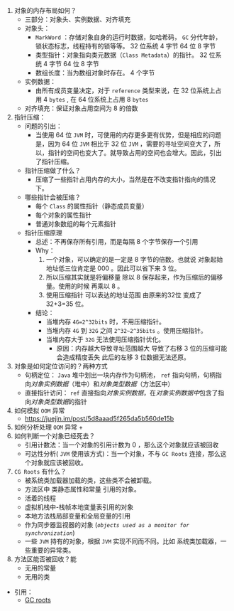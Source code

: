 1. 对象的内存布局如何？
    + 三部分：对象头、实例数据、对齐填充
    + 对象头：
        + ```MarkWord``` ：存储对象自身的运行时数据，如哈希码， ```GC``` 分代年龄，锁状态标志，线程持有的锁等等。 32 位系统 4 字节 64 位 8 字节
        + 类型指针：对象指向类元数据（```Class Metadata```）的指针。 32 位系统 4 字节 64 位 8 字节
        + 数组长度：当为数组对象时存在。 4 个字节
    + 实例数据：
        + 由所有成员变量决定，对于 ```reference``` 类型来说，在 32 位系统上占用 4 ```bytes``` , 在 64 位系统上占用 8 ```bytes```
    + 对齐填充：保证对象占用空间为 8 的倍数
2. 指针压缩：
    + 问题的引出：
        + 当使用 64 位 ```JVM``` 时，可使用的内存更多更有优势，但是相应的问题是，因为 64 位 ```JVM``` 相比于 32 位 ```JVM``` ，需要的寻址空间变大了，所以，指针的空间也变大了。就导致占用的空间也会增大。因此，引出了指针压缩。
    + 指针压缩做了什么？
        + 压缩了一些指针占用内存的大小，当然是在不改变指针指向的情况下。
    + 哪些指针会被压缩？
        + 每个 ```Class``` 的属性指针（静态成员变量）
        + 每个对象的属性指针
        + 普通对象数组的每个元素指针
    + 指针压缩原理
        + 总述：不再保存所有引用，而是每隔 8 个字节保存一个引用
        + Why：
            1. 一个对象，可以确定的是一定是 8 字节的倍数。也就说 对象起始地址低三位肯定是 000 。因此可以省下来 3 位。
            2. 所以压缩其实就是将偏移量 除以 8 保存起来，作为压缩后的偏移量。使用的时候 再乘以 8 。
            3. 使用压缩指针 可以表达的地址范围 由原来的32位 变成了 32+3=35 位。
        + 结论：
            + 当堆内存 ```4G=2^32bits``` 时，不用压缩指针。
            + 当堆内存 ```4G``` 到 ```32G``` 之间 ```2^32~2^35bits``` 。使用压缩指针。
            + 当堆内存大于 ```32G``` 无法使用压缩指针优化。
                + 原因：内存越大导致寻址范围越大 导致了右移 3 位的压缩可能会造成精度丢失 此后的左移 3 位数据无法还原。
3. 对象是如何定位访问的？两种方式
    + 句柄定位： ```Java``` 堆中划出一块内存作为句柄池， ```ref``` 指向句柄，句柄指向*对象实例数据*（堆中）和*对象类型数据*（方法区中）
    + 直接指针访问： ```ref``` 直接指向*对象实例数据*，在*对象实例数据中*包含了指向*对象类型数据*的指针
4. 如何模拟 ```OOM``` 异常
    + https://juejin.im/post/5d8aaad5f265da5b560de15b
5. 如何分析处理 ```OOM``` 异常
    + 
6. 如何判断一个对象已经死去？
    + 引用计数法：当一个对象的引用计数为 0 ，那么这个对象就应该被回收
    + 可达性分析( ```JVM``` 使用该方式)：当一个对象，不与 ```GC Roots``` 连接，那么这个对象就应该被回收。
7. ```CG Roots``` 有什么？
    + 被系统类加载器加载的类，这些类不会被卸载。
    + 方法区中 类静态属性和常量 引用的对象。
    + 活着的线程
    + 虚拟机栈中-栈帧本地变量表引用的对象
    + 本地方法栈局部变量和全局变量的引用
    + 作为同步器监视器的对象 (*```objects used as a monitor for synchronization```*)
    + 一些 ```JVM``` 持有的对象，根据 ```JVM``` 实现不同而不同。比如 系统类加载器，一些重要的异常类。
8. 方法区能否被回收？能
    + 无用的常量
    + 无用的类




* 引用：
    * [GC roots](https://www.yourkit.com/docs/java/help/gc_roots.jsp)